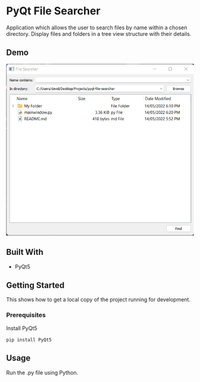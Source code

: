 # PyQt File Searcher

Application which allows the user to search files by name within a chosen directory. Display files and folders in a tree view structure with their details.

## Demo

![demo](./demo/demo.gif)

## Built With
  - PyQt5

## Getting Started

This shows how to get a local copy of the project running for development.

### Prerequisites

Install PyQt5
  
    pip install PyQt5

## Usage

Run the .py file using Python.